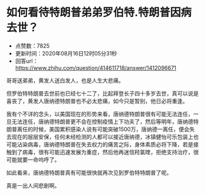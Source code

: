 # 如何看待特朗普弟弟罗伯特.特朗普因病去世？
- 点赞数：7825
- 更新时间：2020年08月16日12时05分31秒
- 回答url：https://www.zhihu.com/question/414611718/answer/1412096671
<body>
 <p data-pid="AaEejb4a">哥哥送弟弟，黄发人送白发人，也是人生大悲痛。</p>
 <p data-pid="5zNluV-h">但罗伯特特朗普去世前也已经七十二了，比起拜登长子四十多岁去世，真可以说是喜丧了，黄发人唐纳德特朗普也不必太悲痛，如今只是暂别，他日必将重逢。</p>
 <p data-pid="eEtJx4dc">我有个不详的念头，以美国现在的形势来看，唐纳德特朗普很有可能无法连任，一旦无法连任，唐纳德特朗普更不会在控制疫情上下功夫了，然后等明年，唐纳德特朗普离任的时候，美国累积感染人说有可能突破1500万，唐纳德一离任，便会失去现在的层层安保，任何未经检测的人都可以接近唐纳德，冰镇健怡可乐包装上也可能沾染病毒，唐纳德特朗普在失去权力的痛苦之际，身体素质必将下降，若是接触到了病毒，很有可能迅速发展为重症，然后他再迷信羟氯喹，拒绝支持治疗，很可能就要一命呜呼了。</p>
 <p data-pid="yLRWwXwC">如此看来，唐纳德特朗普真有可能很快就再次见到罗伯特特朗普了呢。</p>
 <p data-pid="f_pa457t">真是一出人间悲剧啊。</p>
</body>